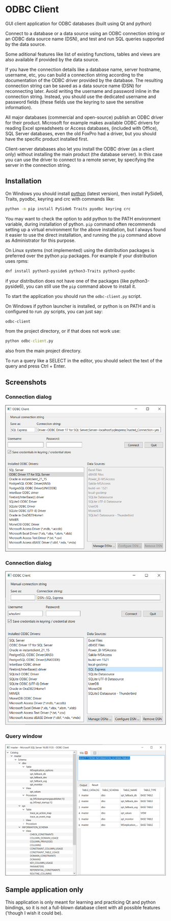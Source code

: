 # ODBC Client
GUI client application for ODBC databases (built using Qt and python)

Connect to a database or a data source using an ODBC connection string or an ODBC data source name (DSN), and test and run SQL queries supported by the data source.

Some aditional features like list of existing functions, tables and views are also available if provided by the data source.

If you have the connection details like a database name, server hostname, username, etc, you can build a connection string according to the documentation of the ODBC driver provided by the database. The resulting connection string can be saved as a data source name (DSN) for reconnecting later. Avoid writing the username and password inline in the connection string. Instead, you should use the dedicated username and password fields (these fields use the keyring to save the sensitive information).

All major databases (commercial and open-source) publish an ODBC driver for their product. Microsoft for example makes available ODBC drivers for reading Excel spreadsheets or Access databases,
(included with Office), SQL Server databases, even the old FoxPro had a driver, but you should have the specific product installed first.

Client-server databases also let you install the ODBC driver (as a client only) without installing the main product (the database server). In this case you can use the
driver to connect to a remote server, by specifying the server in the connection string.

## Installation
On Windows you should install [python](https://www.python.org/downloads/) (latest version), then install PySide6, Traits, pyodbc, keyring and crc with commands like:
```sh
python -m pip install PySide6 Traits pyodbc keyring crc
```
You may want to check the option to add python to the PATH environment variable, during installation of python. `pip` command often recommends setting up a virtual environment for the above installation, but I always found it easier to use the direct installation, and running the `pip` command above as Administrator for this purpose.

On Linux systems (not implemented) using the distribution packages is preferred over the python `pip` packages. For example if your distribution uses rpms:
```sh
dnf install python3-pyside6 python3-Traits python3-pyodbc
```
if your distribution does not have one of the packages (like python3-pyside6), you can still use the `pip` command above to install it.

To start the application you should run the `odbc-client.py` script.

On Windows if python launcher is installed, or python is on PATH and is configured to run .py scripts, you can just say:
```cmd
odbc-client
```
from the project directory, or if that does not work use:
```cmd
python odbc-client.py
```
also from the main project directory.

To run a query like a SELECT in the editor, you should select the text of the query and press Ctrl + Enter.

## Screenshots
### Connection dialog
!["Explicit connection string for MS SQL Server Express edition"](screenshots/ConnectionDialog1.png "Save connection string as DSN")
### Connection dialog
!["Connect to existing DSN for MS SQL Server Express edition"](screenshots/ConnectionDialog2.png "Connect to DSN")
### Query window
!["See database objects in a tree and run simple query on the MS SQL Server connection"](screenshots/QueryWindow.png "See database tables and run new queries")

## Sample application only
This application is only meant for learning and practicing Qt and python bindings, so it is not a full-blown database client with all possible features ('though I wish it could be).
